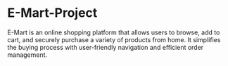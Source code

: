 # E-Mart-Project
E-Mart is an online shopping platform that allows users to browse, add to cart, and securely purchase a variety of products from home. It simplifies the buying process with user-friendly navigation and efficient order management.
